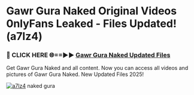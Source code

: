 # Gawr Gura Naked Original Videos 0nlyFans Leaked - Files Updated! (a7lz4)

<h3>🔴 CLICK HERE 🌐==►► <a href="https://tinyurl.com/yckcrads" rel="nofollow">Gawr Gura Naked Updated Files</a></h3>

Get Gawr Gura Naked and all content. Now you can access all videos and pictures of Gawr Gura Naked. New Updated Files 2025!

[![a7lz4](https://i.imgur.com/hpKpOFt.gif)](https://tinyurl.com/yckcrads)
naked gura